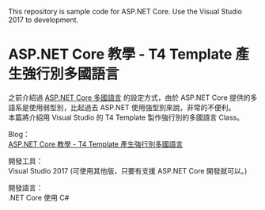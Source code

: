 This repository is sample code for ASP.NET Core.
Use the Visual Studio 2017 to development.

# ASP.NET Core 教學 - T4 Template 產生強行別多國語言  

之前介紹過 [ASP.NET Core 多國語言](https://blog.johnwu.cc/article/asp-net-core-localization.html) 的設定方式，由於 ASP.NET Core 提供的多語系是使用弱型別，比起過去 ASP.NET 使用強型別來說，非常的不便利。  
本篇將介紹用 Visual Studio 的 T4 Template 製作強行別的多國語言 Class。  

Blog：  
[ASP.NET Core 教學 - T4 Template 產生強行別多國語言](https://blog.johnwu.cc/article/asp-net-core-t4-generate-localization.html)

開發工具：  
Visual Studio 2017 (可使用其他版，只要有支援 ASP.NET Core 開發就可以。)

開發語言：  
.NET Core 使用 C#
